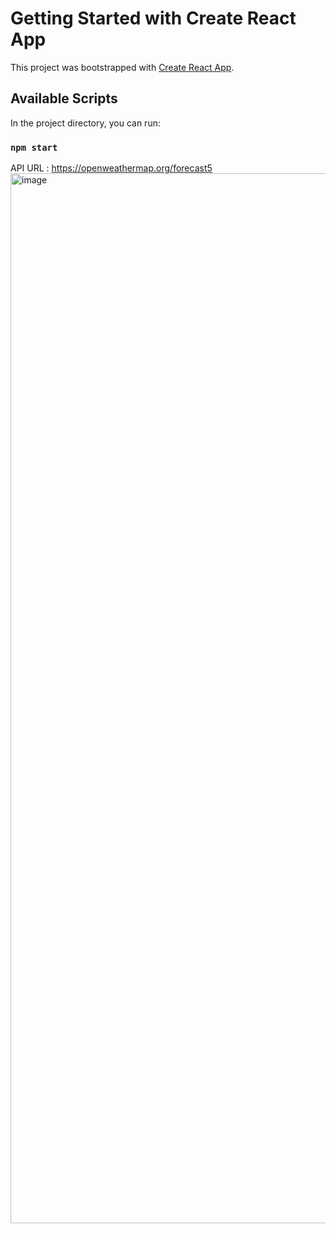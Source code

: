 # Getting Started with Create React App

This project was bootstrapped with [Create React App](https://github.com/facebook/create-react-app).

## Available Scripts

In the project directory, you can run:

### `npm start`
API URL : https://openweathermap.org/forecast5
<img width="1680" alt="image" src="https://user-images.githubusercontent.com/71510210/231899356-f3aef937-aad3-4caa-a953-d913f81b0302.png">
